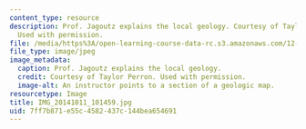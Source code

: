 ```yaml
---
content_type: resource
description: Prof. Jagoutz explains the local geology. Courtesy of Taylor Perron.
  Used with permission.
file: /media/https%3A/open-learning-course-data-rc.s3.amazonaws.com/12-001-introduction-to-geology-fall-2013/7ff7b871e55c4582437c144bea654691_IMG_20141011_101459.jpg
file_type: image/jpeg
image_metadata:
  caption: Prof. Jagoutz explains the local geology.
  credit: Courtesy of Taylor Perron. Used with permission.
  image-alt: An instructor points to a section of a geologic map.
resourcetype: Image
title: IMG_20141011_101459.jpg
uid: 7ff7b871-e55c-4582-437c-144bea654691
---
```

